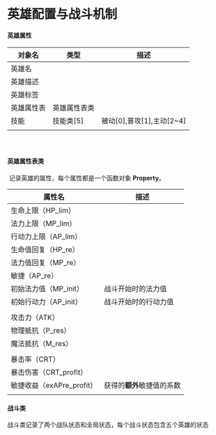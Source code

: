 # 英雄配置与战斗机制





#### 

#### 英雄属性

| 对象名     | 类型         | 描述                      |
| ---------- | ------------ | ------------------------- |
| 英雄名     |              |                           |
| 英雄描述   |              |                           |
| 英雄标签   |              |                           |
| 英雄属性表 | 英雄属性表类 |                           |
| 技能       | 技能类[5]    | 被动[0],普攻[1],主动[2~4] |
|            |              |                           |

##### 

​	

#### 英雄属性表类

​	记录英雄的属性，每个属性都是一个函数对象 **Property**。

| 属性名                    | 描述                       |
| ------------------------- | -------------------------- |
| 生命上限（HP_lim）        |                            |
| 法力上限（MP_lim）        |                            |
| 行动力上限（AP_lim）      |                            |
| 生命值回复（HP_re）       |                            |
| 法力值回复（MP_re）       |                            |
| 敏捷（AP_re）             |                            |
| 初始法力值（MP_init）     | 战斗开始时的法力值         |
| 初始行动力（AP_init）     | 战斗开始时的行动力值       |
|                           |                            |
| 攻击力（ATK）             |                            |
| 物理抵抗（P_res）         |                            |
| 魔法抵抗（M_res）         |                            |
|                           |                            |
| 暴击率（CRT）             |                            |
| 暴击伤害（CRT_profit）    |                            |
| 敏捷收益（exAPre_profit） | 获得的**额外**敏捷值的系数 |
|                           |                            |









#### 战斗类

战斗类记录了两个战队状态和全局状态，每个战斗状态包含五个英雄的状态
